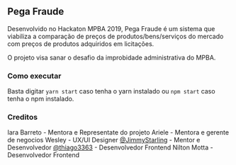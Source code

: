## Pega Fraude
Desenvolvido no Hackaton MPBA 2019, Pega Fraude é um sistema que viabiliza
a comparação de preços de produtos/bens/serviços do mercado com preços de produtos adquiridos
em licitações.

O projeto visa sanar o desafio da improbidade administrativa do MPBA.

### Como executar
Basta digitar `yarn start` caso tenha o yarn instalado
ou `npm start` caso tenha o npm instalado.

### Creditos

Iara Barreto - Mentora e Representate do projeto
Ariele - Mentora e gerente de negocios
Wesley - UX/UI Designer
[@JimmyStarling]() - Mentor e Desenvolvedor
[@thiago3363]() - Desenvolvedor Frontend
Nilton Motta - Desenvolvedor Frontend
